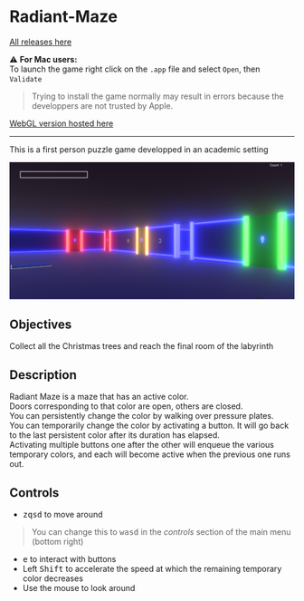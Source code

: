 # Radiant-Maze

[All releases here](https://github.com/Speedphoenix/Radiant-Maze/releases/latest)

:warning: **For Mac users:**  
To launch the game right click on the `.app` file and select `Open`, then `Validate`
> Trying to install the game normally may result in errors because the developpers are not trusted by Apple.

[WebGL version hosted here](https://radiantmaze.jeanteur.dev/)

---

This is a first person puzzle game developped in an academic setting

![Game screenshot](/radiant_maze_screenshot.png)

## Objectives
Collect all the Christmas trees and reach the final room of the labyrinth

## Description
Radiant Maze is a maze that has an active color.  
Doors corresponding to that color are open, others are closed.  
You can persistently change the color by walking over pressure plates.  
You can temporarily change the color by activating a button. It will go back to the last persistent color after its duration has elapsed.  
Activating multiple buttons one after the other will enqueue the various temporary colors, and each will become active when the previous one runs out.

## Controls
- <kbd>z</kbd><kbd>q</kbd><kbd>s</kbd><kbd>d</kbd> to move around
> You can change this to <kbd>w</kbd><kbd>a</kbd><kbd>s</kbd><kbd>d</kbd> in the *controls* section of the main menu (bottom right)
- <kbd>e</kbd> to interact with buttons
- Left <kbd>Shift</kbd> to accelerate the speed at which the remaining temporary color decreases
- Use the mouse to look around

[//]: # (<kbd>Space</kbd> to jump)
